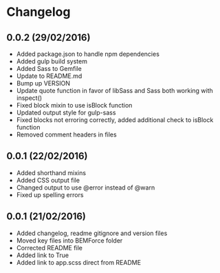 # Changelog
## 0.0.2 (29/02/2016)
 - Added package.json to handle npm dependencies 
 - Added gulp build system
 - Added Sass to Gemfile
 - Update to README.md
 - Bump up VERSION
 - Update quote function in favor of libSass and Sass both working with inspect()
 - Fixed block mixin to use isBlock function
 - Updated output style for gulp-sass
 - Fixed blocks not erroring correctly, added additional check to isBlock function
 - Removed comment headers in files

## 0.0.1 (22/02/2016)
 - Added shorthand mixins
 - Added CSS output file
 - Changed output to use @error instead of @warn
 - Fixed up spelling errors

## 0.0.1 (21/02/2016)
 - Added changelog, readme gitignore and version files
 - Moved key files into BEMForce folder
 - Corrected README file
 - Added link to True
 - Added link to app.scss direct from README
